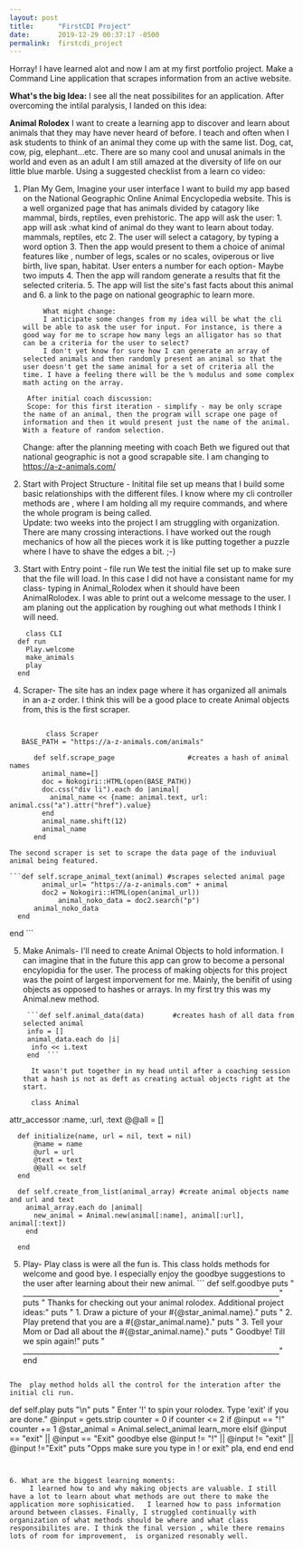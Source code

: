 ```yaml
---
layout: post
title:      "FirstCDI Project"
date:       2019-12-29 00:37:17 -0500
permalink:  firstcdi_project
---
```



Horray!  I have learned alot and now I  am at my first portfolio project. Make a Command Line application that scrapes information from an active website.

**What's the big Idea:**
I see all the neat possibilites for an application. After overcoming the intilal paralysis, I landed on this idea:

**Animal Rolodex**
I want to create a learning app to discover and learn about animals that they may have never heard of before. I teach and often when I ask students to think of an animal they come up with the same list. Dog, cat, cow, pig, elephant...etc. There are so many cool and unusal animals in the world and even as an adult I am still amazed at the diversity of life on our little blue marble.  Using a suggested checklist from a learn co video:

1. Plan My Gem, Imagine your user interface
      I want to build my app based on the National Geographic Online Animal Encyclopedia website. This is a well organized page that has animals divided by catagory like mammal, birds, reptiles, even prehistoric.  The app will ask the user: 
			1. app will ask :what kind of animal do they want to learn about today. mammals, reptiles, etc
			2. The user will select a catagory, by typing a word option
			3. Then the app would present to them a choice of animal features like , number of legs, scales or no scales, oviperous or live birth, live span, habitat.  User enters a number for each option-  Maybe two  imputs
			4. Then the app will random generate a results that fit the selected criteria. 
			5. The app will list the site's fast facts about this animal and 
			6. a link to the page on national geographic to learn more.   
			
			What might change:
			I anticipate some changes from my idea will be what the cli will be able to ask the user for input. For instance, is there a good way for me to scrape how many legs an alligator has so that can be a criteria for the user to select?  
			I don't yet know for sure how I can generate an array of selected animals and then randomly present an animal so that the user doesn't get the same animal for a set of criteria all the time. I have a feeling there will be the % modulus and some complex math acting on the array. 
		
		After initial coach discussion:
		Scope: for this first iteration - simplify - may be only scrape the name of an animal, then the program will scrape one page of information and then it would present just the name of the animal.  With a feature of random selection.   
	
	Change: after the planning meeting with coach Beth we figured out that national geographic is not a good scrapable site. I am changing to https://a-z-animals.com/ 
	

2. Start with Project Structure - 
     Initital file set up means that I build some basic relationships with the different files. I know where my cli controller methods are , where I am holding all my require commands, and where the whole program is being called.  
		 Update: two weeks into the project I am struggling with organization. There are many  crossing interactions. I have worked out the rough mechanics of how all the pieces work it is like putting together a puzzle where I have to shave the edges a bit. ;-)
		 
		 
3. Start with Entry point - file run 
     We test the initial file set up to make sure that the file will load. In this case I did not have a consistant name for my class- typing in Animal_Rolodex when it should have been AnimalRolodex. I was able to print out a welcome message to the user. I am planing out the application by roughing out what methods I think I will need.  
```
	class CLI
  def run 
    Play.welcome
    make_animals
    play
  end

```

4. Scraper- 
     The site has an index page where it has organized all animals in an a-z order.   I think this will be a good place to create Animal objects from, this is the first scraper. 
```
 
		 class Scraper
   BASE_PATH = "https://a-z-animals.com/animals"
   
      def self.scrape_page                  #creates a hash of animal names 
        animal_name=[]
        doc = Nokogiri::HTML(open(BASE_PATH)) 
        doc.css("div li").each do |animal|
          animal_name << {name: animal.text, url: animal.css("a").attr("href").value}
        end
        animal_name.shift(12)
        animal_name
      end

``` 
	 
	The second scraper is set to scrape the data page of the induviual animal being featured.
		
	```def self.scrape_animal_text(animal) #scrapes selected animal page
			animal_url= "https://a-z-animals.com" + animal
			doc2 = Nokogiri::HTML(open(animal_url))
			    animal_noko_data = doc2.search("p")
          animal_noko_data
      end
end
			```
			
5. Make Animals- 
       I'll need to create Animal Objects to hold information. I can imagine that in the future this app can grow to become a personal encylopidia for the user.  The process of making objects for this project was the point of largest imporvement for me. Mainly, the benifit of using objects as opposed to hashes or arrays. In my first try this was my Animal.new method.
			 
		```def self.animal_data(data)       #creates hash of all data from selected animal
		info = []	     
		animal_data.each do |i|	      
		 info << i.text	        
		end	 ```     
     
		 It wasn't put together in my head until after a coaching session that a hash is not as deft as creating actual objects right at the start.  
		 
		 class Animal
  attr_accessor :name, :url, :text
  @@all = []
  
```
  def initialize(name, url = nil, text = nil)
      @name = name
      @url = url
      @text = text
      @@all << self    
  end
  
  def self.create_from_list(animal_array) #create animal objects name and url and text
    animal_array.each do |animal|
      new_animal = Animal.new(animal[:name], animal[:url], animal[:text])     
    end
   
  end
```

		 
5. Play-
     Play class is were all the fun is. This class holds methods for welcome and good bye. I especially enjoy the goodbye suggestions to the user after learning about their new animal.
		```
 def self.goodbye
    puts " _______________________________________________________________________"
    puts "  Thanks for checking out your animal rolodex. Additional project ideas:" 
    puts "  1. Draw a picture of your #{@star_animal.name}."
    puts "  2. Play pretend that you are a #{@star_animal.name}."
    puts "  3. Tell your Mom or Dad all about the #{@star_animal.name}."
    puts "  Goodbye! Till we spin again!"
    puts " _______________________________________________________________________"
  end
```

The  play method holds all the control for the interation after the initial cli run. 

```
def self.play 
    puts "\n"
    puts "            Enter '!' to spin your rolodex. Type 'exit' if you are done."
    @input = gets.strip
    counter = 0
    if counter <= 2
      if @input == "!"
        counter += 1
        @star_animal = Animal.select_animal
        learn_more
      elsif @input == "exit" || @input == "Exit"
        goodbye
      else @input != "!" || @input != "exit" || @input !="Exit"
        puts "Opps make sure you type in ! or exit"
        pla, 
      end
    end
  end
```


6. What are the biggest learning moments:
     I learned how to and why making objects are valuable. I still have a lot to learn about what methods are out there to make the application more sophisicatied.   I learned how to pass information around between classes. Finally, I struggled continually with organization of what methods should be where and what class responsibilites are. I think the final version , while there remains lots of room for improvement,  is organized resonably well. 

		 


